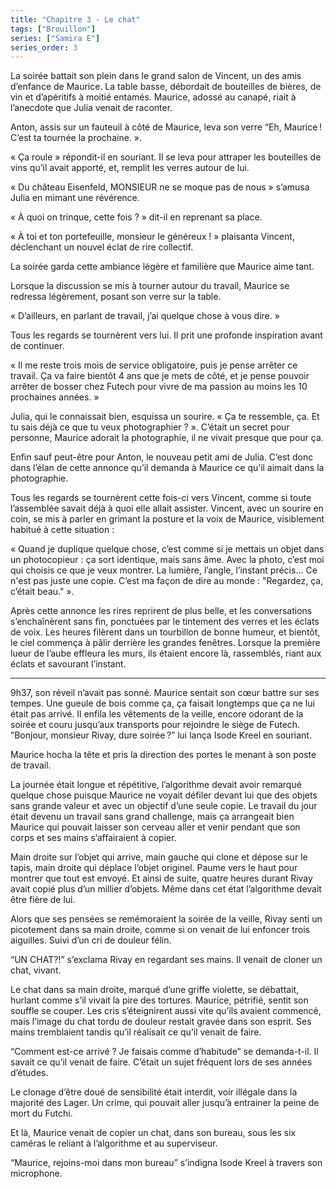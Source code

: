 ```yaml
---
title: "Chapitre 3 - Le chat"
tags: ["Brouillon"]
series: ["Samira E"]
series_order: 3
---
```


La soirée battait son plein dans le grand salon de Vincent, un des amis d’enfance de Maurice.
La table basse, débordait de bouteilles de bières, de vin et d’apéritifs à moitié entamés.
Maurice, adossé au canapé, riait à l’anecdote que Julia venait de raconter.

Anton, assis sur un fauteuil à côté de Maurice, leva son verre “Eh, Maurice ! C’est ta tournée la prochaine. ».

« Ça roule » répondit-il en souriant. Il se leva pour attraper les bouteilles de vins qu’il avait apporté, et, remplit les verres autour de lui.

« Du château Eisenfeld, MONSIEUR ne se moque pas de nous » s’amusa Julia en mimant une révérence.

« À quoi on trinque, cette fois ? » dit-il en reprenant sa place.

« À toi et ton portefeuille, monsieur le généreux ! » plaisanta Vincent, déclenchant un nouvel éclat de rire collectif.

La soirée garda cette ambiance légère et familière que Maurice aime tant.

Lorsque la discussion se mis à tourner autour du travail, Maurice se redressa légèrement, posant son verre sur la table.

« D’ailleurs, en parlant de travail, j’ai quelque chose à vous dire. »

Tous les regards se tournèrent vers lui. Il prit une profonde inspiration avant de continuer.

« Il me reste trois mois de service obligatoire, puis je pense arrêter ce travail. Ça va faire bientôt 4 ans que je mets de côté, et je pense pouvoir arrêter de bosser chez Futech pour vivre de ma passion au moins les 10 prochaines années. »

Julia, qui le connaissait bien, esquissa un sourire. « Ça te ressemble, ça. Et tu sais déjà ce que tu veux photographier ? ». C’était un secret pour personne, Maurice adorait la photographie, il ne vivait presque que pour ça.

Enfin sauf peut-être pour Anton, le nouveau petit ami de Julia. C’est donc dans l’élan de cette annonce qu’il demanda à Maurice ce qu’il aimait dans la photographie.

Tous les regards se tournèrent cette fois-ci vers Vincent, comme si toute l’assemblée savait déjà à quoi elle allait assister.
Vincent, avec un sourire en coin, se mis à parler en grimant la posture et la voix de Maurice, visiblement habitué à cette situation :

« Quand je duplique quelque chose, c’est comme si je mettais un objet dans un photocopieur : ça sort identique, mais sans âme. Avec la photo, c’est moi qui choisis ce que je veux montrer. La lumière, l’angle, l’instant précis… Ce n'est pas juste une copie. C’est ma façon de dire au monde : "Regardez, ça, c’était beau." ».

Après cette annonce les rires reprirent de plus belle, et les conversations s’enchaînèrent sans fin, ponctuées par le tintement des verres et les éclats de voix.
Les heures filèrent dans un tourbillon de bonne humeur, et bientôt, le ciel commença à pâlir derrière les grandes fenêtres. Lorsque la première lueur de l’aube effleura les murs, ils étaient encore là, rassemblés, riant aux éclats et savourant l’instant.

--- 

9h37, son réveil n’avait pas sonné. Maurice sentait son cœur battre sur ses tempes. Une gueule de bois comme ça, ça faisait longtemps que ça ne lui était pas arrivé.
Il enfila les vêtements de la veille, encore odorant de la soirée et couru jusqu’aux transports pour rejoindre le siège de Futech.
”Bonjour, monsieur Rivay, dure soirée ?” lui lança Isode Kreel en souriant.

Maurice hocha la tête et pris la direction des portes le menant à son poste de travail.

La journée était longue et répétitive, l’algorithme devait avoir remarqué quelque chose puisque Maurice ne voyait défiler devant lui que des objets sans grande valeur et avec un objectif d’une seule copie.
Le travail du jour était devenu un travail sans grand challenge, mais ça arrangeait bien Maurice qui pouvait laisser son cerveau aller et venir pendant que son corps et ses mains s’affairaient à copier.

Main droite sur l’objet qui arrive, main gauche qui clone et dépose sur le tapis, main droite qui déplace l’objet originel. Paume vers le haut pour montrer que tout est envoyé.
Et ainsi de suite, quatre heures durant Rivay avait copié plus d’un millier d’objets. Même dans cet état l’algorithme devait être fière de lui.

Alors que ses pensées se remémoraient la soirée de la veille, Rivay senti un picotement dans sa main droite, comme si on venait de lui enfoncer trois aiguilles. Suivi d’un cri de douleur félin.

“UN CHAT?!” s’exclama Rivay en regardant ses mains.
Il venait de cloner un chat, vivant.

Le chat dans sa main droite, marqué d’une griffe violette, se débattait, hurlant comme s’il vivait la pire des tortures. Maurice, pétrifié, sentit son souffle se couper. Les cris s’éteignirent aussi vite qu’ils avaient commencé, mais l’image du chat tordu de douleur restait gravée dans son esprit. Ses mains tremblaient tandis qu’il réalisait ce qu’il venait de faire.

“Comment est-ce arrivé ? Je faisais comme d’habitude” se demanda-t-il.
Il savait ce qu’il venait de faire. C’était un sujet fréquent lors de ses années d’études.

Le clonage d’être doué de sensibilité était interdit, voir illégale dans la majorité des Lager. Un crime, qui pouvait aller jusqu’à entrainer la peine de mort du Futchi.

Et là, Maurice venait de copier un chat, dans son bureau, sous les six caméras le reliant à l’algorithme et au superviseur.

“Maurice, rejoins-moi dans mon bureau” s’indigna Isode Kreel à travers son microphone.